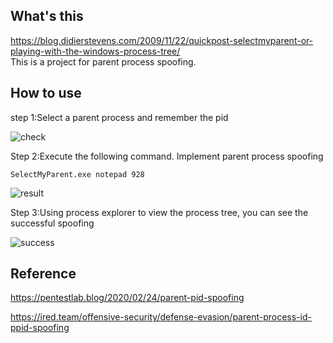 ## What's this
https://blog.didierstevens.com/2009/11/22/quickpost-selectmyparent-or-playing-with-the-windows-process-tree/    
This is a project for parent process spoofing.

## How to use
step 1:Select a parent process and remember the pid

![check](image/check.png)

Step 2:Execute the following command. Implement parent process spoofing
```
SelectMyParent.exe notepad 928
```

![result](image/result.png)

Step 3:Using process explorer to view the process tree, you can see the successful spoofing

![success](image/success.png)

## Reference
https://pentestlab.blog/2020/02/24/parent-pid-spoofing

https://ired.team/offensive-security/defense-evasion/parent-process-id-ppid-spoofing
